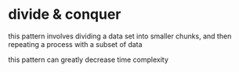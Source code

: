 # divide & conquer

this pattern involves dividing a data set into smaller
chunks, and then repeating a process with a subset
of data

this pattern can greatly decrease time complexity